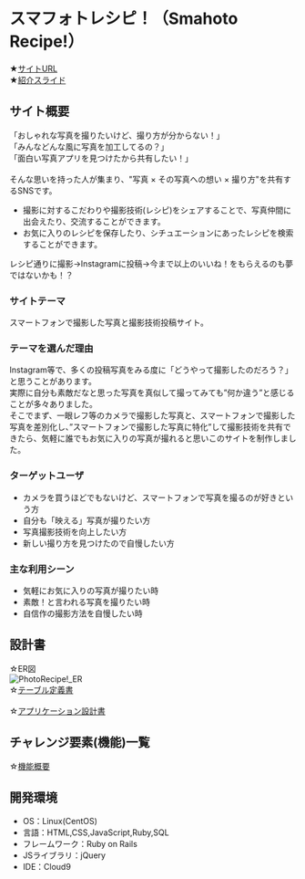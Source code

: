# スマフォトレシピ！（Smahoto Recipe!）

★[サイトURL](https://smaphotorecipe.com)<br>
★[紹介スライド](https://docs.google.com/presentation/d/17wF7MiALVfrFdW7wJlegTvo8bhR_kDYAk59OpimqToM/edit?usp=sharing)<br>

## サイト概要
「おしゃれな写真を撮りたいけど、撮り方が分からない！」<br>
「みんなどんな風に写真を加工してるの？」<br>
「面白い写真アプリを見つけたから共有したい！」<br><br>
そんな思いを持った人が集まり、"写真 × その写真への想い × 撮り方"を共有するSNSです。<br>
- 撮影に対するこだわりや撮影技術(レシピ)をシェアすることで、写真仲間に出会えたり、交流することができます。
- お気に入りのレシピを保存したり、シチュエーションにあったレシピを検索することができます。

レシピ通りに撮影→Instagramに投稿→今まで以上のいいね！をもらえるのも夢ではないかも！？

### サイトテーマ
スマートフォンで撮影した写真と撮影技術投稿サイト。

### テーマを選んだ理由
Instagram等で、多くの投稿写真をみる度に「どうやって撮影したのだろう？」と思うことがあります。<br>
実際に自分も素敵だなと思った写真を真似して撮ってみても”何か違う”と感じることが多々ありました。<br>
そこでまず、一眼レフ等のカメラで撮影した写真と、スマートフォンで撮影した写真を差別化し、”スマートフォンで撮影した写真に特化”して撮影技術を共有できたら、気軽に誰でもお気に入りの写真が撮れると思いこのサイトを制作しました。

### ターゲットユーザ
- カメラを買うほどでもないけど、スマートフォンで写真を撮るのが好きという方
- 自分も「映える」写真が撮りたい方
- 写真撮影技術を向上したい方
- 新しい撮り方を見つけたので自慢したい方

### 主な利用シーン
- 気軽にお気に入りの写真が撮りたい時
- 素敵！と言われる写真を撮りたい時
- 自信作の撮影方法を自慢したい時


## 設計書
☆ER図<br>
![PhotoRecipe!_ER](https://user-images.githubusercontent.com/82022201/127860573-e843467d-c28f-43d2-8cd0-88f34190f233.png)<br>
☆[テーブル定義書](https://docs.google.com/spreadsheets/d/1xez6gQmf0mGyafTqBJXsFfr2MI9nS57v/edit#gid=1243549839)<br><br>
☆[アプリケーション設計書](https://docs.google.com/spreadsheets/d/1JDVeOWU6CKI0bNWl4rc7EXBqfo98KN68SCTVIuXPyJA/edit?usp=sharing)

## チャレンジ要素(機能)一覧
☆[機能概要](https://docs.google.com/spreadsheets/d/1SDFZfSW8QqbgynwyHAH7GCB6KCw9dbNRrw5_2srT4Aw/edit?usp=sharing)

## 開発環境
- OS：Linux(CentOS)
- 言語：HTML,CSS,JavaScript,Ruby,SQL
- フレームワーク：Ruby on Rails
- JSライブラリ：jQuery
- IDE：Cloud9
